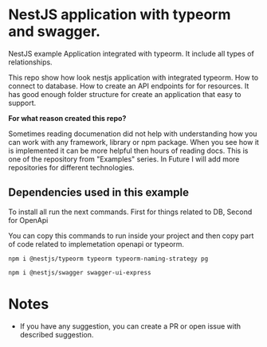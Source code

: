 # NestJS application with typeorm and swagger.

NestJS example Application integrated with typeorm. It include all types of relationships. 

This repo show how look nestjs application with integrated typeorm. How to connect to database. How to create an API endpoints for for resources. It has good enough folder structure for create an application that easy to support.

**For what reason created this repo?**

Sometimes reading documenation did not help with understanding how you can work with any framework, library or npm package. When you see how it is implemented it can be more helpful then hours of reading docs. This is one of  the repository from "Examples" series. In Future I will add more repositories for different technologies.

## Dependencies used in this example

To install all run the next commands. First for things related to DB, Second for OpenApi 

You can copy this commands to run inside your project and then copy part of code related to implemetation openapi or typeorm.

``` 
npm i @nestjs/typeorm typeorm typeorm-naming-strategy pg 

npm i @nestjs/swagger swagger-ui-express
```

# Notes

- If you have any suggestion, you can create a PR or open issue with described suggestion.
    
     
